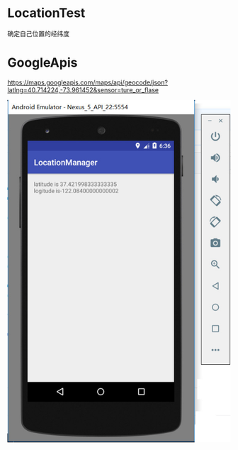 # LocationTest
确定自己位置的经纬度
# GoogleApis
https://maps.googleapis.com/maps/api/geocode/json?latlng=40.714224,-73.961452&sensor=ture_or_flase

![](/locationTest.jpg)
